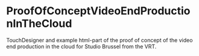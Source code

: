 # ProofOfConceptVideoEndProductionInTheCloud
TouchDesigner and example html-part of the proof of concept of the video end production in the cloud for Studio Brussel from the VRT.
